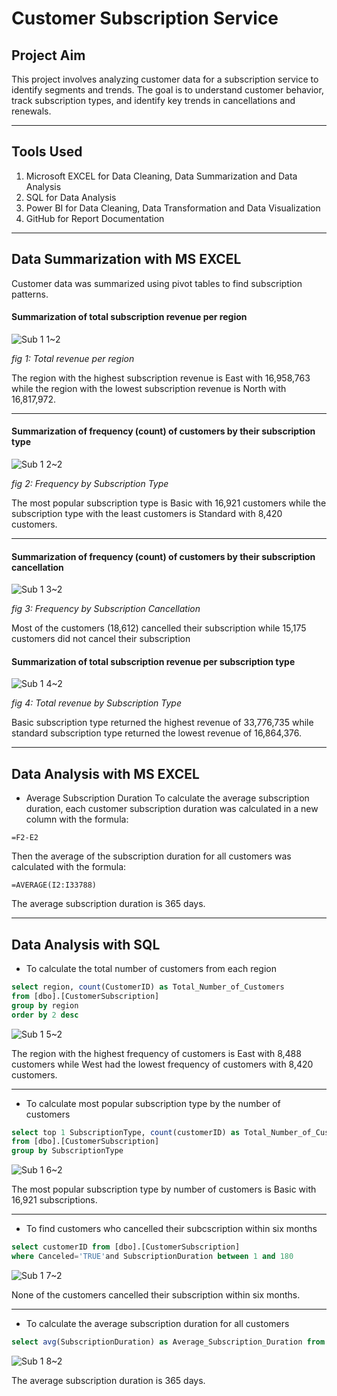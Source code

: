 # Customer Subscription Service

## Project Aim
This project involves analyzing customer data for a subscription service to identify 
segments and trends. The goal is to understand customer behavior, track subscription types, 
and identify key trends in cancellations and renewals.

-----------

## Tools Used
1. Microsoft EXCEL for Data Cleaning, Data Summarization and Data Analysis
2. SQL for Data Analysis
3. Power BI for Data Cleaning, Data Transformation and Data Visualization
4. GitHub for Report Documentation
----------

## Data Summarization with MS EXCEL

Customer data was summarized using pivot tables to find subscription patterns.

#### Summarization of total subscription revenue per region

![Sub 1 1~2](https://github.com/user-attachments/assets/e9bddd03-88a1-404e-ac88-e009ea407f63)

*fig 1: Total revenue per region*

The region with the highest subscription revenue is East with 16,958,763 while the region with the lowest subscription revenue is North with 16,817,972. 

---------

#### Summarization of frequency (count) of customers by their subscription type

![Sub 1 2~2](https://github.com/user-attachments/assets/22ab5819-50da-4c98-9cab-a4dfd01cebbc)

*fig 2: Frequency by Subscription Type*

The most popular subscription type is Basic with 16,921 customers while the subscription type with the least customers is Standard with 8,420 customers. 

----------

#### Summarization of frequency (count) of customers by their subscription cancellation

![Sub 1 3~2](https://github.com/user-attachments/assets/c6c2ebc0-b27f-4b1a-ad31-8046d2ac4068)

*fig 3: Frequency by Subscription Cancellation*

Most of the customers (18,612) cancelled their subscription while 15,175 customers did not cancel their subscription


#### Summarization of total subscription revenue per subscription type

![Sub 1 4~2](https://github.com/user-attachments/assets/48d88736-75e3-4a7f-ab9f-a32d6ba30ba3)

*fig 4: Total revenue by Subscription Type*

Basic subscription type returned the highest revenue of 33,776,735 while standard subscription type returned the lowest revenue of 16,864,376.

------------

## Data Analysis with MS EXCEL

- Average Subscription Duration
To calculate the average subscription duration, each customer subscription duration was calculated in a new column with the formula:

```MICROSOFT EXCEL
=F2-E2
```

Then the average of the subscription duration for all customers was calculated with the formula:

```MICROSOFT EXCEL
=AVERAGE(I2:I33788)
```

The average subscription duration is 365 days.

---------------


## Data Analysis with SQL

- To calculate the total number of customers from each region

```SQL
select region, count(CustomerID) as Total_Number_of_Customers
from [dbo].[CustomerSubscription]
group by region
order by 2 desc
```
![Sub 1 5~2](https://github.com/user-attachments/assets/c129ca4c-be94-4fb5-9349-7c9cf84f3b84)


The region with the highest frequency of customers is East with 8,488 customers while West had the lowest frequency of customers with 8,420 customers. 

------------

- To calculate most popular subscription type by the number of customers
```SQL
select top 1 SubscriptionType, count(customerID) as Total_Number_of_Customers
from [dbo].[CustomerSubscription]
group by SubscriptionType
```

![Sub 1 6~2](https://github.com/user-attachments/assets/04a7134d-a3c7-4326-b7e0-77d98ac489bf)


The most popular subscription type by number of customers is Basic with 16,921 subscriptions. 

-------------

- To find customers who cancelled their subcscription within six months

```SQL
select customerID from [dbo].[CustomerSubscription]
where Canceled='TRUE'and SubscriptionDuration between 1 and 180
```

![Sub 1 7~2](https://github.com/user-attachments/assets/3ac98097-26ba-49ea-81a4-daca3f46fb6b)

None of the customers cancelled their subscription within six months. 

-----------

- To calculate the average subscription duration for all customers

```SQL
select avg(SubscriptionDuration) as Average_Subscription_Duration from [dbo].[CustomerSubscription]
```

![Sub 1 8~2](https://github.com/user-attachments/assets/fe34918f-9917-489d-bd6b-4506ef9a0bf1)

The average subscription duration is 365 days.



